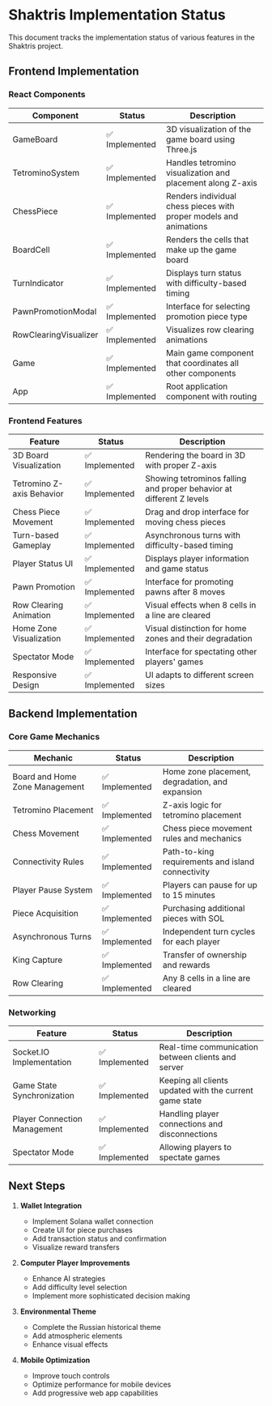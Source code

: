 # Shaktris Implementation Status

This document tracks the implementation status of various features in the Shaktris project.

## Frontend Implementation

### React Components
| Component | Status | Description |
|-----------|--------|-------------|
| GameBoard | ✅ Implemented | 3D visualization of the game board using Three.js |
| TetrominoSystem | ✅ Implemented | Handles tetromino visualization and placement along Z-axis |
| ChessPiece | ✅ Implemented | Renders individual chess pieces with proper models and animations |
| BoardCell | ✅ Implemented | Renders the cells that make up the game board |
| TurnIndicator | ✅ Implemented | Displays turn status with difficulty-based timing |
| PawnPromotionModal | ✅ Implemented | Interface for selecting promotion piece type |
| RowClearingVisualizer | ✅ Implemented | Visualizes row clearing animations |
| Game | ✅ Implemented | Main game component that coordinates all other components |
| App | ✅ Implemented | Root application component with routing |

### Frontend Features
| Feature | Status | Description |
|---------|--------|-------------|
| 3D Board Visualization | ✅ Implemented | Rendering the board in 3D with proper Z-axis |
| Tetromino Z-axis Behavior | ✅ Implemented | Showing tetrominos falling and proper behavior at different Z levels |
| Chess Piece Movement | ✅ Implemented | Drag and drop interface for moving chess pieces |
| Turn-based Gameplay | ✅ Implemented | Asynchronous turns with difficulty-based timing |
| Player Status UI | ✅ Implemented | Displays player information and game status |
| Pawn Promotion | ✅ Implemented | Interface for promoting pawns after 8 moves |
| Row Clearing Animation | ✅ Implemented | Visual effects when 8 cells in a line are cleared |
| Home Zone Visualization | ✅ Implemented | Visual distinction for home zones and their degradation |
| Spectator Mode | ✅ Implemented | Interface for spectating other players' games |
| Responsive Design | ✅ Implemented | UI adapts to different screen sizes |

## Backend Implementation

### Core Game Mechanics
| Mechanic | Status | Description |
|----------|--------|-------------|
| Board and Home Zone Management | ✅ Implemented | Home zone placement, degradation, and expansion |
| Tetromino Placement | ✅ Implemented | Z-axis logic for tetromino placement |
| Chess Movement | ✅ Implemented | Chess piece movement rules and mechanics |
| Connectivity Rules | ✅ Implemented | Path-to-king requirements and island connectivity |
| Player Pause System | ✅ Implemented | Players can pause for up to 15 minutes |
| Piece Acquisition | ✅ Implemented | Purchasing additional pieces with SOL |
| Asynchronous Turns | ✅ Implemented | Independent turn cycles for each player |
| King Capture | ✅ Implemented | Transfer of ownership and rewards |
| Row Clearing | ✅ Implemented | Any 8 cells in a line are cleared |

### Networking
| Feature | Status | Description |
|---------|--------|-------------|
| Socket.IO Implementation | ✅ Implemented | Real-time communication between clients and server |
| Game State Synchronization | ✅ Implemented | Keeping all clients updated with the current game state |
| Player Connection Management | ✅ Implemented | Handling player connections and disconnections |
| Spectator Mode | ✅ Implemented | Allowing players to spectate games |

## Next Steps

1. **Wallet Integration**
   - Implement Solana wallet connection
   - Create UI for piece purchases
   - Add transaction status and confirmation
   - Visualize reward transfers

2. **Computer Player Improvements**
   - Enhance AI strategies
   - Add difficulty level selection
   - Implement more sophisticated decision making

3. **Environmental Theme**
   - Complete the Russian historical theme
   - Add atmospheric elements
   - Enhance visual effects

4. **Mobile Optimization**
   - Improve touch controls
   - Optimize performance for mobile devices
   - Add progressive web app capabilities 